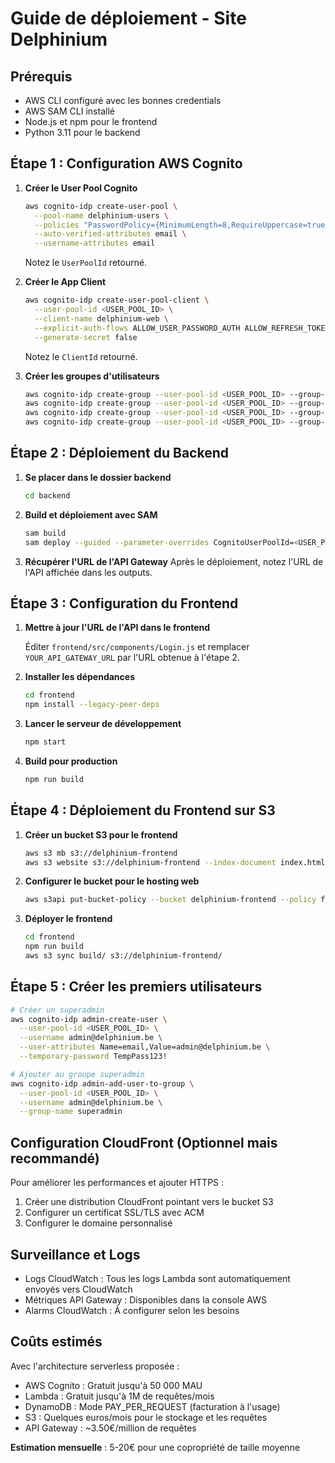 # Guide de déploiement - Site Delphinium

## Prérequis

- AWS CLI configuré avec les bonnes credentials
- AWS SAM CLI installé
- Node.js et npm pour le frontend
- Python 3.11 pour le backend

## Étape 1 : Configuration AWS Cognito

1. **Créer le User Pool Cognito**
   ```bash
   aws cognito-idp create-user-pool \
     --pool-name delphinium-users \
     --policies "PasswordPolicy={MinimumLength=8,RequireUppercase=true,RequireLowercase=true,RequireNumbers=true}" \
     --auto-verified-attributes email \
     --username-attributes email
   ```
   Notez le `UserPoolId` retourné.

2. **Créer le App Client**
   ```bash
   aws cognito-idp create-user-pool-client \
     --user-pool-id <USER_POOL_ID> \
     --client-name delphinium-web \
     --explicit-auth-flows ALLOW_USER_PASSWORD_AUTH ALLOW_REFRESH_TOKEN_AUTH \
     --generate-secret false
   ```
   Notez le `ClientId` retourné.

3. **Créer les groupes d'utilisateurs**
   ```bash
   aws cognito-idp create-group --user-pool-id <USER_POOL_ID> --group-name superadmin
   aws cognito-idp create-group --user-pool-id <USER_POOL_ID> --group-name admin
   aws cognito-idp create-group --user-pool-id <USER_POOL_ID> --group-name user
   aws cognito-idp create-group --user-pool-id <USER_POOL_ID> --group-name service
   ```

## Étape 2 : Déploiement du Backend

1. **Se placer dans le dossier backend**
   ```bash
   cd backend
   ```

2. **Build et déploiement avec SAM**
   ```bash
   sam build
   sam deploy --guided --parameter-overrides CognitoUserPoolId=<USER_POOL_ID> CognitoClientId=<CLIENT_ID>
   ```

3. **Récupérer l'URL de l'API Gateway**
   Après le déploiement, notez l'URL de l'API affichée dans les outputs.

## Étape 3 : Configuration du Frontend

1. **Mettre à jour l'URL de l'API dans le frontend**
   
   Éditer `frontend/src/components/Login.js` et remplacer `YOUR_API_GATEWAY_URL` par l'URL obtenue à l'étape 2.

2. **Installer les dépendances**
   ```bash
   cd frontend
   npm install --legacy-peer-deps
   ```

3. **Lancer le serveur de développement**
   ```bash
   npm start
   ```

4. **Build pour production**
   ```bash
   npm run build
   ```

## Étape 4 : Déploiement du Frontend sur S3

1. **Créer un bucket S3 pour le frontend**
   ```bash
   aws s3 mb s3://delphinium-frontend
   aws s3 website s3://delphinium-frontend --index-document index.html
   ```

2. **Configurer le bucket pour le hosting web**
   ```bash
   aws s3api put-bucket-policy --bucket delphinium-frontend --policy file://bucket-policy.json
   ```

3. **Déployer le frontend**
   ```bash
   cd frontend
   npm run build
   aws s3 sync build/ s3://delphinium-frontend/
   ```

## Étape 5 : Créer les premiers utilisateurs

```bash
# Créer un superadmin
aws cognito-idp admin-create-user \
  --user-pool-id <USER_POOL_ID> \
  --username admin@delphinium.be \
  --user-attributes Name=email,Value=admin@delphinium.be \
  --temporary-password TempPass123!

# Ajouter au groupe superadmin
aws cognito-idp admin-add-user-to-group \
  --user-pool-id <USER_POOL_ID> \
  --username admin@delphinium.be \
  --group-name superadmin
```

## Configuration CloudFront (Optionnel mais recommandé)

Pour améliorer les performances et ajouter HTTPS :

1. Créer une distribution CloudFront pointant vers le bucket S3
2. Configurer un certificat SSL/TLS avec ACM
3. Configurer le domaine personnalisé

## Surveillance et Logs

- Logs CloudWatch : Tous les logs Lambda sont automatiquement envoyés vers CloudWatch
- Métriques API Gateway : Disponibles dans la console AWS
- Alarms CloudWatch : À configurer selon les besoins

## Coûts estimés

Avec l'architecture serverless proposée :
- AWS Cognito : Gratuit jusqu'à 50 000 MAU
- Lambda : Gratuit jusqu'à 1M de requêtes/mois
- DynamoDB : Mode PAY_PER_REQUEST (facturation à l'usage)
- S3 : Quelques euros/mois pour le stockage et les requêtes
- API Gateway : ~3.50€/million de requêtes

**Estimation mensuelle** : 5-20€ pour une copropriété de taille moyenne


